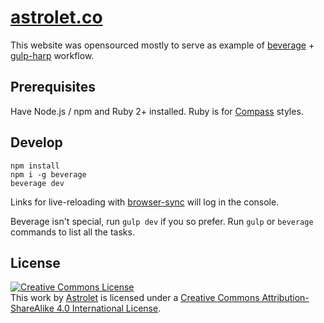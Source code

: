 # [astrolet.co](http://astrolet.co)

This website was opensourced mostly to serve as example of [beverage](https://github.com/gulpsome/beverage) + [gulp-harp](https://github.com/gulpsome/gulp-harp) workflow.

## Prerequisites

Have Node.js / npm and Ruby 2+ installed.  Ruby is for [Compass](http://compass-style.org) styles.

## Develop

```shell
npm install
npm i -g beverage
beverage dev
```

Links for live-reloading with [browser-sync](https://www.browsersync.io) will log in the console.

Beverage isn't special, run `gulp dev` if you so prefer.
Run `gulp` or `beverage` commands to list all the tasks.

## License

<a rel="license" href="http://creativecommons.org/licenses/by-sa/4.0/"><img alt="Creative Commons License" style="border-width:0" src="https://i.creativecommons.org/l/by-sa/4.0/88x31.png" /></a><br />This work by <a xmlns:cc="http://creativecommons.org/ns#" href="http://astrolet.net" property="cc:attributionName" rel="cc:attributionURL">Astrolet</a> is licensed under a <a rel="license" href="http://creativecommons.org/licenses/by-sa/4.0/">Creative Commons Attribution-ShareAlike 4.0 International License</a>.
